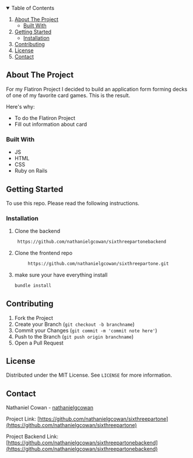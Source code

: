 <!-- TABLE OF CONTENTS -->
<details open="open">
  <summary>Table of Contents</summary>
  <ol>
    <li>
      <a href="#about-the-project">About The Project</a>
      <ul>
        <li><a href="#built-with">Built With</a></li>
      </ul>
    </li>
    <li>
      <a href="#getting-started">Getting Started</a>
      <ul>
        <li><a href="#installation">Installation</a></li>
      </ul>
    </li>
    <li><a href="#contributing">Contributing</a></li>
    <li><a href="#license">License</a></li>
    <li><a href="#contact">Contact</a></li>
  </ol>
</details>

<!-- ABOUT THE PROJECT -->
## About The Project

For my Flatiron Project I decided to build an application form forming decks of one of my favorite card games. This is the result.

Here's why:
* To do the Flatiron Project
* Fill out information about card

### Built With
* JS
* HTML
* CSS
* Ruby on Rails

<!-- GETTING STARTED -->
## Getting Started

To use this repo. Please read the following instructions.

### Installation

1. Clone the backend
   ```sh
    https://github.com/nathanielgcowan/sixthreepartonebackend
    ```
2. Clone the frontend repo
   ```sh
        https://github.com/nathanielgcowan/sixthreepartone.git   
   ```
3. make sure your have everything install
   ```sh
   bundle install
   ```

<!-- CONTRIBUTING -->
## Contributing

1. Fork the Project
2. Create your Branch (`git checkout -b branchname`)
3. Commit your Changes (`git commit -m 'commit note here'`)
4. Push to the Branch (`git push origin branchname`)
5. Open a Pull Request

<!-- LICENSE -->
## License

Distributed under the MIT License. See `LICENSE` for more information.

<!-- CONTACT -->
## Contact

Nathaniel Cowan - [nathanielgcowan](https://github.com/nathanielgcowan)

Project Link: [https://github.com/nathanielgcowan/sixthreepartone](https://github.com/nathanielgcowan/sixthreepartone)

Project Backend Link: [https://github.com/nathanielgcowan/sixthreepartonebackend](https://github.com/nathanielgcowan/sixthreepartonebackend)